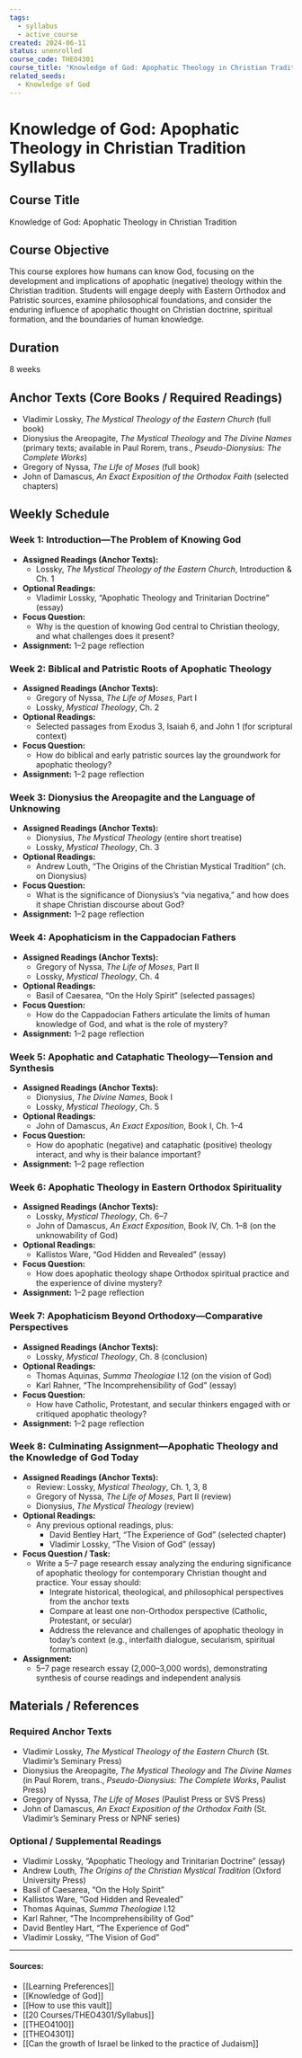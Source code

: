 ```yaml
---
tags:
  - syllabus
  - active_course
created: 2024-06-11
status: unenrolled
course_code: THEO4301
course_title: "Knowledge of God: Apophatic Theology in Christian Tradition"
related_seeds:
  - Knowledge of God
---
```


# Knowledge of God: Apophatic Theology in Christian Tradition Syllabus

## Course Title
Knowledge of God: Apophatic Theology in Christian Tradition

## Course Objective
This course explores how humans can know God, focusing on the development and implications of apophatic (negative) theology within the Christian tradition. Students will engage deeply with Eastern Orthodox and Patristic sources, examine philosophical foundations, and consider the enduring influence of apophatic thought on Christian doctrine, spiritual formation, and the boundaries of human knowledge.

## Duration
8 weeks

## Anchor Texts (Core Books / Required Readings)
- Vladimir Lossky, *The Mystical Theology of the Eastern Church* (full book)
- Dionysius the Areopagite, *The Mystical Theology* and *The Divine Names* (primary texts; available in Paul Rorem, trans., *Pseudo-Dionysius: The Complete Works*)
- Gregory of Nyssa, *The Life of Moses* (full book)
- John of Damascus, *An Exact Exposition of the Orthodox Faith* (selected chapters)

## Weekly Schedule

### Week 1: Introduction—The Problem of Knowing God
- **Assigned Readings (Anchor Texts):**  
  - Lossky, *The Mystical Theology of the Eastern Church*, Introduction & Ch. 1  
- **Optional Readings:**  
  - Vladimir Lossky, “Apophatic Theology and Trinitarian Doctrine” (essay)
- **Focus Question:**  
  - Why is the question of knowing God central to Christian theology, and what challenges does it present?
- **Assignment:** 1–2 page reflection

### Week 2: Biblical and Patristic Roots of Apophatic Theology
- **Assigned Readings (Anchor Texts):**  
  - Gregory of Nyssa, *The Life of Moses*, Part I  
  - Lossky, *Mystical Theology*, Ch. 2  
- **Optional Readings:**  
  - Selected passages from Exodus 3, Isaiah 6, and John 1 (for scriptural context)
- **Focus Question:**  
  - How do biblical and early patristic sources lay the groundwork for apophatic theology?
- **Assignment:** 1–2 page reflection

### Week 3: Dionysius the Areopagite and the Language of Unknowing
- **Assigned Readings (Anchor Texts):**  
  - Dionysius, *The Mystical Theology* (entire short treatise)  
  - Lossky, *Mystical Theology*, Ch. 3  
- **Optional Readings:**  
  - Andrew Louth, “The Origins of the Christian Mystical Tradition” (ch. on Dionysius)
- **Focus Question:**  
  - What is the significance of Dionysius’s “via negativa,” and how does it shape Christian discourse about God?
- **Assignment:** 1–2 page reflection

### Week 4: Apophaticism in the Cappadocian Fathers
- **Assigned Readings (Anchor Texts):**  
  - Gregory of Nyssa, *The Life of Moses*, Part II  
  - Lossky, *Mystical Theology*, Ch. 4  
- **Optional Readings:**  
  - Basil of Caesarea, “On the Holy Spirit” (selected passages)
- **Focus Question:**  
  - How do the Cappadocian Fathers articulate the limits of human knowledge of God, and what is the role of mystery?
- **Assignment:** 1–2 page reflection

### Week 5: Apophatic and Cataphatic Theology—Tension and Synthesis
- **Assigned Readings (Anchor Texts):**  
  - Dionysius, *The Divine Names*, Book I  
  - Lossky, *Mystical Theology*, Ch. 5  
- **Optional Readings:**  
  - John of Damascus, *An Exact Exposition*, Book I, Ch. 1–4
- **Focus Question:**  
  - How do apophatic (negative) and cataphatic (positive) theology interact, and why is their balance important?
- **Assignment:** 1–2 page reflection

### Week 6: Apophatic Theology in Eastern Orthodox Spirituality
- **Assigned Readings (Anchor Texts):**  
  - Lossky, *Mystical Theology*, Ch. 6–7  
  - John of Damascus, *An Exact Exposition*, Book IV, Ch. 1–8 (on the unknowability of God)
- **Optional Readings:**  
  - Kallistos Ware, “God Hidden and Revealed” (essay)
- **Focus Question:**  
  - How does apophatic theology shape Orthodox spiritual practice and the experience of divine mystery?
- **Assignment:** 1–2 page reflection

### Week 7: Apophaticism Beyond Orthodoxy—Comparative Perspectives
- **Assigned Readings (Anchor Texts):**  
  - Lossky, *Mystical Theology*, Ch. 8 (conclusion)  
- **Optional Readings:**  
  - Thomas Aquinas, *Summa Theologiae* I.12 (on the vision of God)  
  - Karl Rahner, “The Incomprehensibility of God” (essay)
- **Focus Question:**  
  - How have Catholic, Protestant, and secular thinkers engaged with or critiqued apophatic theology?
- **Assignment:** 1–2 page reflection

### Week 8: Culminating Assignment—Apophatic Theology and the Knowledge of God Today
- **Assigned Readings (Anchor Texts):**  
  - Review: Lossky, *Mystical Theology*, Ch. 1, 3, 8  
  - Gregory of Nyssa, *The Life of Moses*, Part II (review)  
  - Dionysius, *The Mystical Theology* (review)  
- **Optional Readings:**  
  - Any previous optional readings, plus:  
    - David Bentley Hart, “The Experience of God” (selected chapter)  
    - Vladimir Lossky, “The Vision of God” (essay)
- **Focus Question / Task:**  
  - Write a 5–7 page research essay analyzing the enduring significance of apophatic theology for contemporary Christian thought and practice. Your essay should:  
    - Integrate historical, theological, and philosophical perspectives from the anchor texts  
    - Compare at least one non-Orthodox perspective (Catholic, Protestant, or secular)  
    - Address the relevance and challenges of apophatic theology in today’s context (e.g., interfaith dialogue, secularism, spiritual formation)
- **Assignment:**  
  - 5–7 page research essay (2,000–3,000 words), demonstrating synthesis of course readings and independent analysis

## Materials / References

### Required Anchor Texts
- Vladimir Lossky, *The Mystical Theology of the Eastern Church* (St. Vladimir’s Seminary Press)
- Dionysius the Areopagite, *The Mystical Theology* and *The Divine Names* (in Paul Rorem, trans., *Pseudo-Dionysius: The Complete Works*, Paulist Press)
- Gregory of Nyssa, *The Life of Moses* (Paulist Press or SVS Press)
- John of Damascus, *An Exact Exposition of the Orthodox Faith* (St. Vladimir’s Seminary Press or NPNF series)

### Optional / Supplemental Readings
- Vladimir Lossky, “Apophatic Theology and Trinitarian Doctrine” (essay)
- Andrew Louth, *The Origins of the Christian Mystical Tradition* (Oxford University Press)
- Basil of Caesarea, “On the Holy Spirit”
- Kallistos Ware, “God Hidden and Revealed”
- Thomas Aquinas, *Summa Theologiae* I.12
- Karl Rahner, “The Incomprehensibility of God”
- David Bentley Hart, “The Experience of God”
- Vladimir Lossky, “The Vision of God”

---

#### Sources:

- [[Learning Preferences]]
- [[Knowledge of God]]
- [[How to use this vault]]
- [[20 Courses/THEO4301/Syllabus]]
- [[THEO4100]]
- [[THEO4301]]
- [[Can the growth of Israel be linked to the practice of Judaism]]